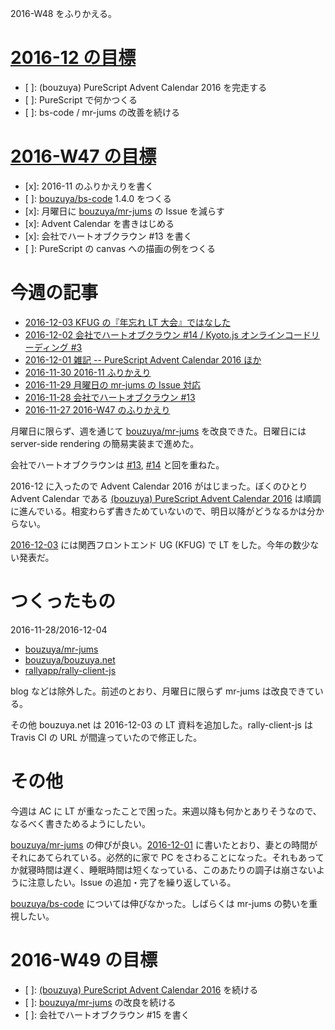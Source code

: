 2016-W48 をふりかえる。

# [2016-12 の目標][2016-11-30]

- [ ]: (bouzuya) PureScript Advent Calendar 2016 を完走する
- [ ]: PureScript で何かつくる
- [ ]: bs-code / mr-jums の改善を続ける

# [2016-W47 の目標][2016-11-27]

- [x]: 2016-11 のふりかえりを書く
- [ ]: [bouzuya/bs-code][] 1.4.0 をつくる
- [x]: 月曜日に [bouzuya/mr-jums][] の Issue を減らす
- [x]: Advent Calendar を書きはじめる
- [x]: 会社でハートオブクラウン #13 を書く
- [ ]: PureScript の canvas への描画の例をつくる

# 今週の記事

- [2016-12-03 KFUG の『年忘れ LT 大会』ではなした][2016-12-03]
- [2016-12-02 会社でハートオブクラウン #14 / Kyoto.js オンラインコードリーディング #3][2016-12-02]
- [2016-12-01 雑記 -- PureScript Advent Calendar 2016 ほか][2016-12-01]
- [2016-11-30 2016-11 ふりかえり][2016-11-30]
- [2016-11-29 月曜日の mr-jums の Issue 対応][2016-11-29]
- [2016-11-28 会社でハートオブクラウン #13][2016-11-28]
- [2016-11-27 2016-W47 のふりかえり][2016-11-27]

月曜日に限らず、週を通じて [bouzuya/mr-jums][] を改良できた。日曜日には server-side rendering の簡易実装まで進めた。

会社でハートオブクラウンは [#13][2016-11-28], [#14][2016-12-02] と回を重ねた。

2016-12 に入ったので Advent Calendar 2016 がはじまった。ぼくのひとり Advent Calendar である [(bouzuya) PureScript Advent Calendar 2016](http://www.adventar.org/calendars/1494) は順調に進んでいる。相変わらず書きためていないので、明日以降がどうなるかは分からない。

[2016-12-03][] には関西フロントエンド UG (KFUG) で LT をした。今年の数少ない発表だ。

# つくったもの

2016-11-28/2016-12-04

- [bouzuya/mr-jums][]
- [bouzuya/bouzuya.net][]
- [rallyapp/rally-client-js][]

blog などは除外した。前述のとおり、月曜日に限らず mr-jums は改良できている。

その他 bouzuya.net は 2016-12-03 の LT 資料を追加した。rally-client-js は Travis CI の URL が間違っていたので修正した。

# その他

今週は AC に LT が重なったことで困った。来週以降も何かとありそうなので、なるべく書きためるようにしたい。

[bouzuya/mr-jums][] の伸びが良い。[2016-12-01][] に書いたとおり、妻との時間がそれにあてられている。必然的に家で PC をさわることになった。それもあってか就寝時間は遅く、睡眠時間は短くなっている、このあたりの調子は崩さないように注意したい。Issue の追加・完了を繰り返している。

[bouzuya/bs-code][] については伸びなかった。しばらくは mr-jums の勢いを重視したい。

# 2016-W49 の目標

- [ ]: [(bouzuya) PureScript Advent Calendar 2016](http://www.adventar.org/calendars/1494) を続ける
- [ ]: [bouzuya/mr-jums][] の改良を続ける
- [ ]: 会社でハートオブクラウン #15 を書く

[2016-11-20]: https://blog.bouzuya.net/2016/11/20/
[2016-11-27]: https://blog.bouzuya.net/2016/11/27/
[2016-11-28]: https://blog.bouzuya.net/2016/11/28/
[2016-11-29]: https://blog.bouzuya.net/2016/11/29/
[2016-11-30]: https://blog.bouzuya.net/2016/11/30/
[2016-12-01]: https://blog.bouzuya.net/2016/12/01/
[2016-12-02]: https://blog.bouzuya.net/2016/12/02/
[2016-12-03]: https://blog.bouzuya.net/2016/12/03/
[bouzuya/bouzuya.net]: https://github.com/bouzuya/bouzuya.net
[bouzuya/bs-code]: https://github.com/bouzuya/bs-code
[bouzuya/mr-jums]: https://github.com/bouzuya/mr-jums
[rallyapp/rally-client-js]: https://github.com/rallyapp/rally-client-js
